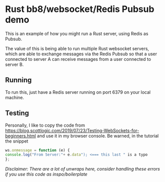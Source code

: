 # Rust bb8/websocket/Redis Pubsub demo

This is an example of how you might run a Rust server, using Redis as Pubsub.

The value of this is being able to run multiple Rust websocket servers, which are able to exchange messages via the Redis Pubsub so that a user connected to server A can receive messages from a user connected to server B.

## Running
To run this, just have a Redis server running on port 6379 on your local machine.

## Testing

Personally, I like to copy the code from https://blog.scottlogic.com/2019/07/23/Testing-WebSockets-for-beginners.html and use it in my browser console.
Be warned, in the tutorial the snippet
```js
ws.onmessage = function (e) {
console.log("From Server:"+ e.data"); <=== this last " is a typo
};
```

_*Disclaimer: There are a lot of unwraps here, consider handling these errors if you use this code as inspo/boilerplate*_

